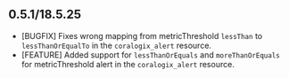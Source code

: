 ## 0.5.1/18.5.25
* [BUGFIX] Fixes wrong mapping from metricThreshold `lessThan` to `lessThanOrEqualTo` in the `coralogix_alert` resource.
* [FEATURE] Added support for `lessThanOrEquals` and `moreThanOrEquals` for metricThreshold alert in the `coralogix_alert` resource.